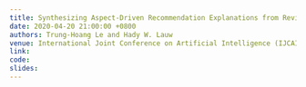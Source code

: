 ```yaml
---
title: Synthesizing Aspect-Driven Recommendation Explanations from Reviews
date: 2020-04-20 21:00:00 +0800
authors: Trung-Hoang Le and Hady W. Lauw
venue: International Joint Conference on Artificial Intelligence (IJCAI'20), Jul 2020.
link:
code:
slides:
---
```


